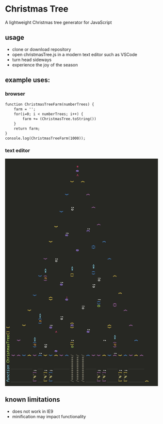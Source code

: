 # Christmas Tree
A lightweight Christmas tree generator for JavaScript

## usage
- clone or download repository
- open christmasTree.js in a modern text editor such as VSCode
- turn head sideways
- experience the joy of the season

## example uses:

### browser

	function ChristmasTreeFarm(numberTrees) {
		farm = '';
		for(i=0; i < numberTrees; i++) {
			farm += (ChristmasTree.toString())
		}
		return farm;
	}
	console.log(ChristmasTreeFarm(1000));

### text editor

![VSCode](https://github.com/nbeversl/christmas-tree/blob/main/example-in-browser.jpg)

## known limitations
- does not work in IE9
- minification may impact functionality
